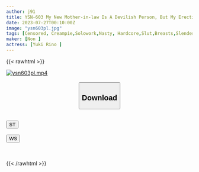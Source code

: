 ```yaml
---
author: j91
title: YSN-603 My New Mother-in-law Is A Devilish Person, But My Erection Does Not Go Away. Rino Yuki
date: 2023-07-27T00:10:00Z
image: "ysn603pl.jpg"
tags: [Censored, Creampie,Solowork,Nasty, Hardcore,Slut,Breasts,Slender	]
maker: [Non ]
actress: [Yuki Rino ]
---
```



{{< rawhtml >}}

<div class="video" data-videoid="ezPpYmvovDfYY7k">
    <a href="javascript:;">
        <img src="https://my.j91.asia/posts/ysn603pl/ysn603pl.jpg" width="WIDTH" height="HEIGHT" alt="ysn603pl.mp4" loading="lazy">
    </a>
</div>

<script type="text/javascript" src="https://j91.asia/asset/on-demand-st.js"></script>

<br>
  <link rel="stylesheet" href="https://j91.asia/asset/bs5.css">
  
  <center>
  <button class="btn btn-primary" type="button" data-bs-toggle="collapse" data-bs-target=".multi-collapse" aria-expanded="false" aria-controls="multiCollapseExample1 multiCollapseExample2"><h2>Download</h2></button></center>
</p>
<div class="row">
  <div class="col">
    <div class="collapse multi-collapse" id="multiCollapseExample1">
      <div class="card card-body">
	      	      <br>
<div class="buttons">  
<a href="https://streamtape.to/v/ezPpYmvovDfYY7k"><button class="btn-hover color-3"><i class="fa fa-download"></i> ST</button></a></div>
    </div>
  </div>
</div>
  <div class="col">
    <div class="collapse multi-collapse" id="multiCollapseExample2">
      <div class="card card-body">
	      <br>
<div class="buttons">
    <a href="https://wolfstream.tv/z1ckhyzm0xsu.html"><button class="btn-hover color-9"><i class="fa fa-download"></i> WS</button></a></div>
<br><br>
      </div>
    </div>
  </div>
</div>

{{< /rawhtml >}}